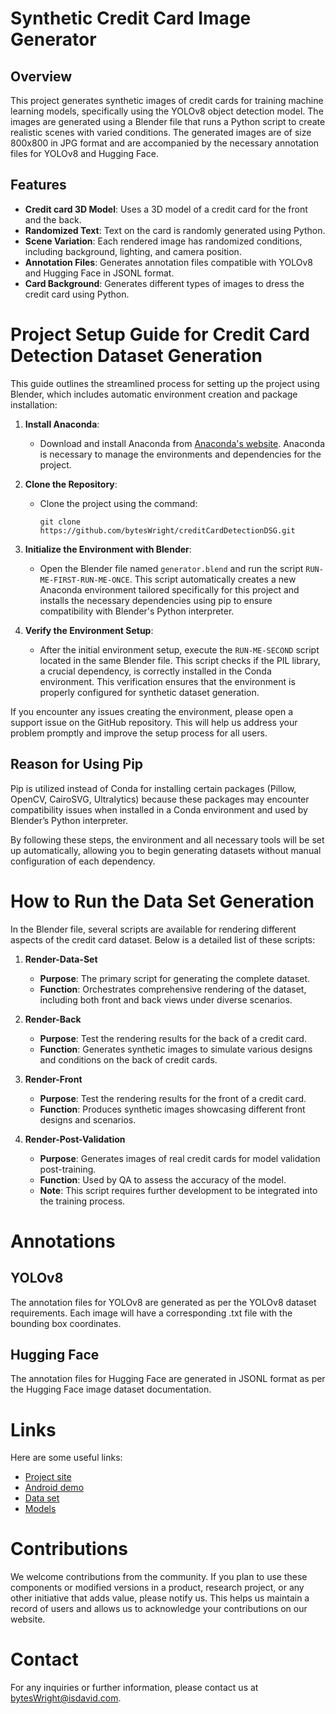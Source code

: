 # Synthetic Credit Card Image Generator

## Overview

This project generates synthetic images of credit cards for training machine learning models, specifically using the
YOLOv8 object detection model. The images are generated using a Blender file that runs a Python script to create
realistic scenes with varied conditions. The generated images are of size 800x800 in JPG format and are accompanied by
the necessary annotation files for YOLOv8 and Hugging Face.

## Features

- **Credit card 3D Model**: Uses a 3D model of a credit card for the front and the back.
- **Randomized Text**: Text on the card is randomly generated using Python.
- **Scene Variation**: Each rendered image has randomized conditions, including background, lighting, and camera
  position.
- **Annotation Files**: Generates annotation files compatible with YOLOv8 and Hugging Face in JSONL format.
- **Card Background**: Generates different types of images to dress the credit card using Python.

# Project Setup Guide for Credit Card Detection Dataset Generation

This guide outlines the streamlined process for setting up the project using Blender, which includes automatic
environment creation and package installation:

1. **Install Anaconda**:
    - Download and install Anaconda from [Anaconda's website](https://www.anaconda.com/download). Anaconda is necessary
      to manage the environments and dependencies for the project.

2. **Clone the Repository**:
    - Clone the project using the command:
      ```
      git clone https://github.com/bytesWright/creditCardDetectionDSG.git
      ```

3. **Initialize the Environment with Blender**:
    - Open the Blender file named `generator.blend` and run the script `RUN-ME-FIRST-RUN-ME-ONCE`. This script
      automatically creates a new Anaconda environment tailored specifically for this project and installs the necessary
      dependencies using pip to ensure compatibility with Blender's Python interpreter.

4. **Verify the Environment Setup**:
    - After the initial environment setup, execute the `RUN-ME-SECOND` script located in the same Blender file. This
      script checks if the PIL library, a crucial dependency, is correctly installed in the Conda environment. This
      verification ensures that the environment is properly configured for synthetic dataset generation.

If you encounter any issues creating the environment, please open a support issue on the GitHub repository. This will
help us address your problem promptly and improve the setup process for all users.

## Reason for Using Pip

Pip is utilized instead of Conda for installing certain packages (Pillow, OpenCV, CairoSVG, Ultralytics) because
these packages may encounter compatibility issues when installed in a Conda environment and used by Blender’s
Python interpreter.

By following these steps, the environment and all necessary tools will be set up automatically, allowing you to begin
generating datasets without manual configuration of each dependency.

# How to Run the Data Set Generation

In the Blender file, several scripts are available for rendering different aspects of the credit card dataset. Below is
a detailed list of these scripts:

1. **Render-Data-Set**
    - **Purpose**: The primary script for generating the complete dataset.
    - **Function**: Orchestrates comprehensive rendering of the dataset, including both front and back views under
      diverse scenarios.

2. **Render-Back**
    - **Purpose**: Test the rendering results for the back of a credit card.
    - **Function**: Generates synthetic images to simulate various designs and conditions on the back of credit cards.

3. **Render-Front**
    - **Purpose**: Test the rendering results for the front of a credit card.
    - **Function**: Produces synthetic images showcasing different front designs and scenarios.

4. **Render-Post-Validation**
    - **Purpose**: Generates images of real credit cards for model validation post-training.
    - **Function**: Used by QA to assess the accuracy of the model.
    - **Note**: This script requires further development to be integrated into the training process.

# Annotations

## YOLOv8

The annotation files for YOLOv8 are generated as per the YOLOv8 dataset requirements. Each image will have a
corresponding .txt file with the bounding box coordinates.

## Hugging Face

The annotation files for Hugging Face are generated in JSONL format as per the Hugging Face image dataset documentation.

# Links

Here are some useful links:

- [Project site](http://localhost:3000/visionCardDocs/#/)
- [Android demo](https://github.com/bytesWright/creditCardDetectionAndroidDemo)
- [Data set](https://huggingface.co/datasets/bytesWright/creditCardDetectionDS)
- [Models](https://huggingface.co/bytesWright/creditCardDetection)

# Contributions

We welcome contributions from the community. If you plan to use these components or modified versions in a product,
research project, or any other initiative that adds value, please notify us. This helps us maintain a record of users
and allows us to acknowledge your contributions on our website.

# Contact

For any inquiries or further information, please contact us
at [bytesWright@isdavid.com](mailto:bytesWright@isdavid.com).

